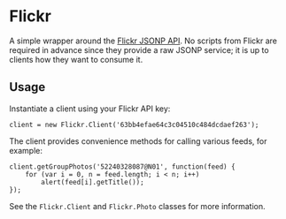 Flickr
======

A simple wrapper around the [Flickr JSONP API](http://www.flickr.com/services/api/response.json.html).
No scripts from Flickr are required in advance since they provide a raw JSONP
service; it is up to clients how they want to consume it.


Usage
-----

Instantiate a client using your Flickr API key:

    client = new Flickr.Client('63bb4efae64c3c04510c484dcdaef263');

The client provides convenience methods for calling various feeds, for example:

    client.getGroupPhotos('52240328087@N01', function(feed) {
        for (var i = 0, n = feed.length; i < n; i++)
            alert(feed[i].getTitle());
    });

See the `Flickr.Client` and `Flickr.Photo` classes for more information.


